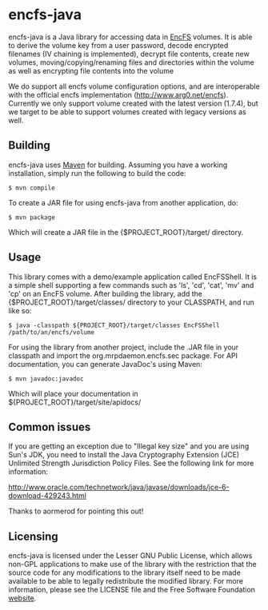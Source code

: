 encfs-java
==========

encfs-java is a Java library for accessing data in
[EncFS](http://www.arg0.net/encfs) volumes. It is able to derive the volume key
from a user password, decode encrypted filenames (IV chaining is implemented),
decrypt file contents, create new volumes, moving/copying/renaming files and
directories within the volume as well as encrypting file contents into the
volume

We do support all encfs volume configuration options, and are interoperable
with the official encfs implementation (http://www.arg0.net/encfs). Currently
we only support volume created with the latest version (1.7.4), but we target
to be able to support volumes created with legacy versions as well.

## Building

encfs-java uses [Maven](http://maven.apache.org) for building. Assuming you
have a working installation, simply run the following to build the code:

    $ mvn compile

To create a JAR file for using encfs-java from another application, do:

    $ mvn package

Which will create a JAR file in the {$PROJECT_ROOT}/target/ directory.

## Usage

This library comes with a demo/example application called EncFSShell. It is a
simple shell supporting a few commands such as 'ls', 'cd', 'cat', 'mv' and 'cp'
on an EncFS volume. After building the library, add the
{$PROJECT_ROOT}/target/classes/ directory to your CLASSPATH, and run like so:

    $ java -classpath ${PROJECT_ROOT}/target/classes EncFSShell /path/to/an/encfs/volume

For using the library from another project, include the .JAR file in your
classpath and import the org.mrpdaemon.encfs.sec package. For API documentation,
you can generate JavaDoc's using Maven:

    $ mvn javadoc:javadoc

Which will place your documentation in ${PROJECT_ROOT}/target/site/apidocs/

## Common issues

If you are getting an exception due to "Illegal key size" and you are using Sun's JDK,
you need to install the Java Cryptography Extension (JCE) Unlimited Strength Jurisdiction
Policy Files. See the following link for more information:

http://www.oracle.com/technetwork/java/javase/downloads/jce-6-download-429243.html

Thanks to aormerod for pointing this out!

## Licensing

encfs-java is licensed under the Lesser GNU Public License, which allows non-GPL
applications to make use of the library with the restriction that the source code
for any modifications to the library itself need to be made available to be able
to legally redistribute the modified library. For more information, please see the
LICENSE file and the Free Software Foundation
[website](http://www.gnu.org/licenses/lgpl.html).
